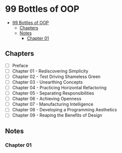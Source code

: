 # 99 Bottles of OOP

- [99 Bottles of OOP](#99-bottles-of-oop)
  - [Chapters](#chapters)
  - [Notes](#notes)
    - [Chapter 01](#chapter-01)

## Chapters

- [ ] Preface
- [ ] Chapter 01 - Rediscovering Simplicity
- [ ] Chapter 02 - Test Driving Shameless Green
- [ ] Chapter 03 - Unearthing Concepts
- [ ] Chapter 04 - Practicing Horizontal Refactoring
- [ ] Chapter 05 - Separating Responsibilities
- [ ] Chapter 06 - Achieving Openness
- [ ] Chapter 07 - Manufacturing Intelligence
- [ ] Chapter 08 - Developing a Programming Aesthetics
- [ ] Chapter 09 - Reaping the Benefits of Design

## Notes

### Chapter 01
